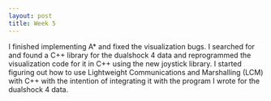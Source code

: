 ```yaml
---
layout: post
title: Week 5
---
```


I finished implementing A* and fixed the visualization bugs. I searched for and found a C++ library for the dualshock 4 data and reprogrammed the visualization code for it in C++ using the new joystick library. I started figuring out how to use Lightweight Communications and Marshalling (LCM) with C++ with the intention of integrating it with the program I wrote for the dualshock 4 data.
